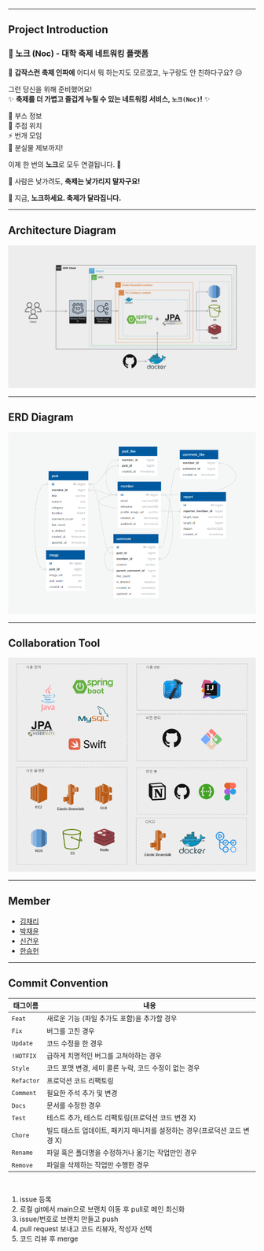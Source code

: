---------------------------
## Project Introduction

### 🎉 노크 (Noc) - 대학 축제 네트워킹 플랫폼<br>


🎪 **갑작스런 축제 인파에**  어디서 뭐 하는지도 모르겠고, 누구랑도 안 친하다구요? 😥<br>

그런 당신을 위해 준비했어요!  
✨ **축제를 더 가볍고 즐겁게 누릴 수 있는 네트워킹 서비스, `노크(Noc)`!** ✨<br>

📍 부스 정보  
🍻 주점 위치  
⚡ 번개 모임  
🔎 분실물 제보까지!<br>

이제 한 번의 **노크**로 모두 연결됩니다. 🔔<br>

🙈 사람은 낯가려도, **축제는 낯가리지 말자구요!**<br>

🎈 지금, **노크하세요. 축제가 달라집니다.** <br>


---------------------------
## Architecture Diagram
<img src="architecture_diagram.png">

---------------------------

## ERD Diagram
<img src="entity.png">
   
---------------------------

## Collaboration Tool

<img src="development_environment.png">

---------------------------

## Member
- [김채리](https://github.com/cherrie-k)
- [박재윤](https://github.com/qkrwodsbfjq)
- [신건우](https://github.com/gitwub5)
- [한승헌](https://github.com/seungheon123)

---------------------------

## Commit Convention
| 태그이름    | 내용         |
|---------|------------|
| `Feat`  | 새로운 기능 (파일 추가도 포함)을 추가할 경우|
| `Fix `  | 버그를 고친 경우|
| `Update` | 코드 수정을 한 경우 
| `!HOTFIX` | 급하게 치명적인 버그를 고쳐야하는 경우|
| `Style`   |  코드 포맷 변경, 세미 콜론 누락, 코드 수정이 없는 경우|
| `Refactor` | 프로덕션 코드 리팩토링|
| `Comment` | 필요한 주석 추가 및 변경|
| `Docs`	   |  문서를 수정한 경우|
| `Test`    |테스트 추가, 테스트 리팩토링(프로덕션 코드 변경 X)|
| `Chore`	  | 빌드 태스트 업데이트, 패키지 매니저를 설정하는 경우(프로덕션 코드 변경 X)|
| `Rename`  |파일 혹은 폴더명을 수정하거나 옮기는 작업만인 경우|
| `Remove`  | 파일을 삭제하는 작업만 수행한 경우|
<br>

1. issue 등록
2. 로컬 git에서 main으로 브랜치 이동 후 pull로 메인 최신화
3. issue/번호로 브랜치 만들고 push
4. pull request 보내고 코드 리뷰자, 작성자 선택
5. 코드 리뷰 후 merge
